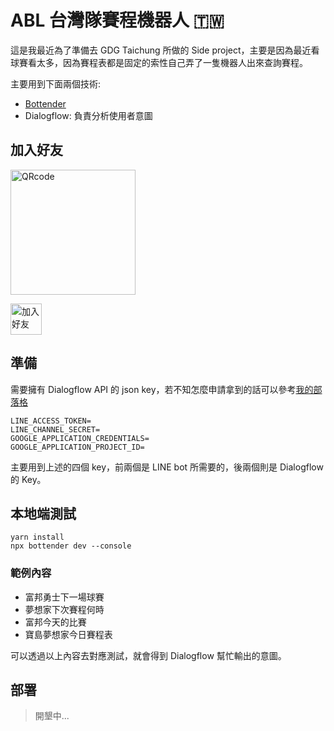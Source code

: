 # ABL 台灣隊賽程機器人 🇹🇼

這是我最近為了準備去 GDG Taichung 所做的 Side project，主要是因為最近看球賽看太多，因為賽程表都是固定的索性自己弄了一隻機器人出來查詢賽程。

主要用到下面兩個技術:
- [Bottender](https://github.com/Yoctol/bottender)
- Dialogflow: 負責分析使用者意圖

## 加入好友

<img height="200" border="0" alt="QRcode" src="https://i.imgur.com/WWcrP98.png">

<a href="https://line.me/R/ti/p/%40144vqxgp"><img height="50" border="0" alt="加入好友" src="https://scdn.line-apps.com/n/line_add_friends/btn/zh-Hant.png"></a>

## 準備
需要擁有 Dialogflow API 的 json key，若不知怎麼申請拿到的話可以參考[我的部落格](https://nijialin.com/2019/12/10/Bottender-x-Dialogflow-x-LINE/)

```
LINE_ACCESS_TOKEN=
LINE_CHANNEL_SECRET=
GOOGLE_APPLICATION_CREDENTIALS=
GOOGLE_APPLICATION_PROJECT_ID=
```
主要用到上述的四個 key，前兩個是 LINE bot 所需要的，後兩個則是 Dialogflow 的 Key。

## 本地端測試
```
yarn install
npx bottender dev --console
```
### 範例內容
- 富邦勇士下一場球賽
- 夢想家下次賽程何時
- 富邦今天的比賽
- 寶島夢想家今日賽程表

可以透過以上內容去對應測試，就會得到 Dialogflow 幫忙輸出的意圖。

## 部署

> 開墾中...